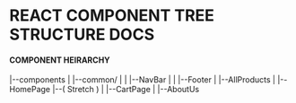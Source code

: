 # REACT COMPONENT TREE STRUCTURE DOCS

#### COMPONENT HEIRARCHY

|--components
|  |--common/
|  |  |--NavBar
|  |  |--Footer
|  |--AllProducts
|  |--HomePage
|--( Stretch )
|  |--CartPage
|  |--AboutUs